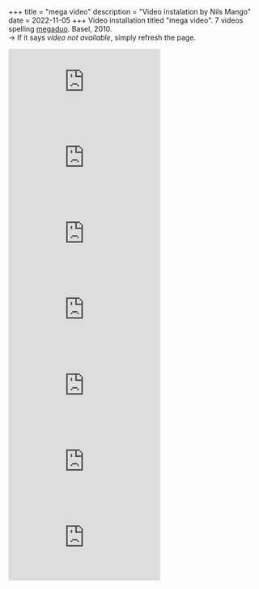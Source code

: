 +++
title = "mega video"
description = "Video instalation by Nils Mango"
date = 2022-11-05
+++
Video installation titled "mega video".  7 videos spelling [megaduo](/megaduo). Basel, 2010.  
→ If it says *video not available*, simply refresh the page.
<div class="wrap-element">
<iframe class="wrapped-iframe" src="https://www.youtube.com/embed/4qEaSMXd9_c?controls=0&autoplay=1&mute=1&loop=1&playlist=4qEaSMXd9_c" title="YouTube video player" frameborder="0" allow="autoplay; clipboard-write; encrypted-media"></iframe>
</div>
<div class="wrap-element">
<iframe class="wrapped-iframe"  src="https://www.youtube.com/embed/CVN8SZYTubg?controls=0&autoplay=1&mute=1&loop=1&playlist=CVN8SZYTubg" title="YouTube video player" frameborder="0" allow="autoplay; clipboard-write; encrypted-media"></iframe>
</div>
<div class="wrap-element">
<iframe class="wrapped-iframe"  src="https://www.youtube.com/embed/I9kzXyDx3Ns?controls=0&autoplay=1&mute=1&loop=1&playlist=I9kzXyDx3Ns" title="YouTube video player" frameborder="0" allow="autoplay; clipboard-write; encrypted-media"></iframe>
</div>
<div class="wrap-element">
<iframe class="wrapped-iframe"  src="https://www.youtube.com/embed/14lh2x5Celo?controls=0&autoplay=1&mute=1&loop=1&playlist=14lh2x5Celo" title="YouTube video player" frameborder="0" allow="autoplay; clipboard-write; encrypted-media"></iframe>
</div>
<div class="wrap-element">
<iframe class="wrapped-iframe"  src="https://www.youtube.com/embed/X9Ms9gDn9Io?controls=0&autoplay=1&mute=1&loop=1&playlist=X9Ms9gDn9Io" title="YouTube video player" frameborder="0" allow="autoplay; clipboard-write; encrypted-media"></iframe>
</div>
<div class="wrap-element">
<iframe class="wrapped-iframe"  src="https://www.youtube.com/embed/JKj1f254iS4?controls=0&autoplay=1&mute=1&loop=1&playlist=JKj1f254iS4" title="YouTube video player" frameborder="0" allow="autoplay; clipboard-write; encrypted-media"></iframe>
</div>
<div class="wrap-element">
<iframe class="wrapped-iframe"  src="https://www.youtube.com/embed/LI2KrtcOL9Y?controls=0&autoplay=1&mute=1&loop=1&playlist=LI2KrtcOL9Y" title="YouTube video player" frameborder="0" allow="autoplay; clipboard-write; encrypted-media"></iframe>
</div>
